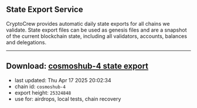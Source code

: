 ## State Export Service
CryptoCrew provides automatic daily state exports for all chains we validate. State export files can be used as genesis files and are a snapshot of the current blockchain state, including all validators, accounts, balances and delegations.

---
**Download: [cosmoshub-4 state export](https://dl-eu2.ccvalidators.com/SERVICE/cosmoshub/cosmoshub-4_export_25324848.json)**
---

- last updated: Thu Apr 17 2025 20:02:34
- chain id: `cosmoshub-4`
- export height: `25324848`
- use for: airdrops, local tests, chain recovery
